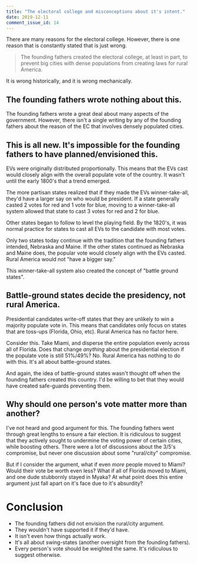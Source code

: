 ```yaml
---
title: "The electoral college and misconceptions about it's intent."
date: 2019-12-11
comment_issue_id: 14
---
```


There are many reasons for the electoral college. However, there is one reason that is constantly stated that is just wrong.

> The founding fathers created the electoral college, at least in part, to prevent big cities with dense populations from creating laws for rural America.

It is wrong historically, and it is wrong mechanically.

## The founding fathers wrote nothing about this.

The founding fathers wrote a great deal about many aspects of the government. However, there isn't a single writing by any of the founding fathers about the reason of the EC that involves densely populated cities.

## This is all new. It's impossible for the founding fathers to have planned/envisioned this.

EVs were originally distributed proportionally. This means that the EVs cast would closely align with the overall populate vote of the country. It wasn't until the early 1800's that a trend emerged.

The more partisan states realized that if they made the EVs winner-take-all, they'd have a larger say on who would be president. If a state generally casted 2 votes for red and 1 vote for blue, moving to a winner-take-all system allowed that state to cast 3 votes for red and 2 for blue.

Other states began to follow to level the playing field. By the 1820's, it was normal practice for states to cast all EVs to the candidate with most votes.

Only two states today continue with the tradition that the founding fathers intended, Nebraska and Maine. If the other states continued as Nebraska and Maine does, the popular vote would closely align with the EVs casted. Rural America would not "have a bigger say."

This winner-take-all system also created the concept of "battle ground states".

## Battle-ground states decide the presidency, not rural America.

Presidential candidates write-off states that they are unlikely to win a majority populate vote in. This means that candidates only focus on states that are toss-ups (Florida, Ohio, etc). Rural America has no factor here.

Consider this. Take Miami, and disperse the entire population evenly across all of Florida. Does that change *anything* about the presidential election if the populate vote is still 51%/49%? No. Rural America has nothing to do with this. It's all about battle-ground states.

And again, the idea of battle-ground states wasn't thought off when the founding fathers created this country. I'd be willing to bet that they would have created safe-guards preventing them.

## Why should one person's vote matter more than another?

I've not heard and good argument for this. The founding fathers went through great lengths to ensure a fair election. It is ridiculous to suggest that they actively sought to undermine the voting power of certain cities, while boosting others. There were a lot of discussions about the 3/5's compromise, but never one discussion about some "rural/city" compromise.

But if I consider the argument, what if even *more* people moved to Miami? Would their vote be worth even less? What if all of Florida moved to Miami, and one dude stubbornly stayed in Myaka? At what point does this entire argument just fall apart on it's face due to it's absurdity?

# Conclusion

* The founding fathers did not envision the rural/city argument.
* They wouldn't have supported it if they'd have.
* It isn't even how things actually work.
* It's all about swing-states (another oversight from the founding fathers).
* Every person's vote should be weighted the same. It's ridiculous to suggest otherwise.